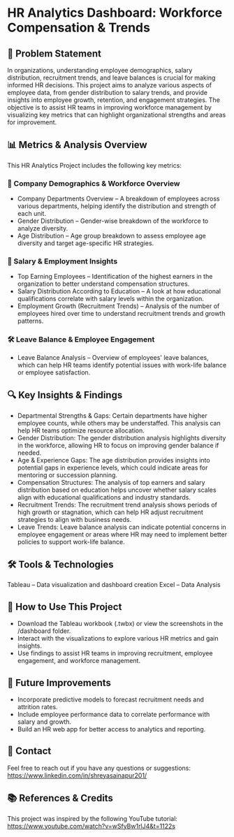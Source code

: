 # HR Analytics Dashboard: Workforce Compensation & Trends

## 📌 Problem Statement
In organizations, understanding employee demographics, salary distribution, recruitment trends, and leave balances is crucial for making informed HR decisions. This project aims to analyze various aspects of employee data, from gender distribution to salary trends, and provide insights into employee growth, retention, and engagement strategies. The objective is to assist HR teams in improving workforce management by visualizing key metrics that can highlight organizational strengths and areas for improvement.

## 📊 Metrics & Analysis Overview
This HR Analytics Project includes the following key metrics:

### 👥 Company Demographics & Workforce Overview
- Company Departments Overview – A breakdown of employees across various departments, helping identify the distribution and strength of each unit.
- Gender Distribution – Gender-wise breakdown of the workforce to analyze diversity.
- Age Distribution – Age group breakdown to assess employee age diversity and target age-specific HR strategies.

### 💸 Salary & Employment Insights
- Top Earning Employees – Identification of the highest earners in the organization to better understand compensation structures.
- Salary Distribution According to Education – A look at how educational qualifications correlate with salary levels within the organization.
- Employment Growth (Recruitment Trends) – Analysis of the number of employees hired over time to understand recruitment trends and growth patterns.

### 🛠️ Leave Balance & Employee Engagement
- Leave Balance Analysis – Overview of employees' leave balances, which can help HR teams identify potential issues with work-life balance or employee satisfaction.

## 🔍 Key Insights & Findings
- Departmental Strengths & Gaps: Certain departments have higher employee counts, while others may be understaffed. This analysis can help HR teams optimize resource allocation.
- Gender Distribution: The gender distribution analysis highlights diversity in the workforce, allowing HR to focus on improving gender balance if needed.
- Age & Experience Gaps: The age distribution provides insights into potential gaps in experience levels, which could indicate areas for mentoring or succession planning.
- Compensation Structures: The analysis of top earners and salary distribution based on education helps uncover whether salary scales align with educational qualifications and industry standards.
- Recruitment Trends: The recruitment trend analysis shows periods of high growth or stagnation, which can help HR adjust recruitment strategies to align with business needs.
- Leave Trends: Leave balance analysis can indicate potential concerns in employee engagement or areas where HR may need to implement better policies to support work-life balance.

## 🛠️ Tools & Technologies
Tableau – Data visualization and dashboard creation
Excel – Data Analysis

## 🚀 How to Use This Project
- Download the Tableau workbook (.twbx) or view the screenshots in the /dashboard folder.
- Interact with the visualizations to explore various HR metrics and gain insights.
- Use findings to assist HR teams in improving recruitment, employee engagement, and workforce management.

## 📌 Future Improvements
- Incorporate predictive models to forecast recruitment needs and attrition rates.
- Include employee performance data to correlate performance with salary and growth.
- Build an HR web app for better access to analytics and reporting.

## 📧 Contact
Feel free to reach out if you have any questions or suggestions:
https://www.linkedin.com/in/shreyasainapur201/

## 📚 References & Credits
This project was inspired by the following YouTube tutorial:
https://www.youtube.com/watch?v=wSfyBw1rlJ4&t=1122s
